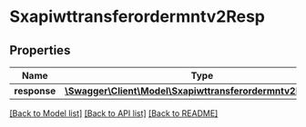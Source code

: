 # Sxapiwttransferordermntv2Resp

## Properties
Name | Type | Description | Notes
------------ | ------------- | ------------- | -------------
**response** | [**\Swagger\Client\Model\Sxapiwttransferordermntv2Response**](Sxapiwttransferordermntv2Response.md) |  | [optional] 

[[Back to Model list]](../README.md#documentation-for-models) [[Back to API list]](../README.md#documentation-for-api-endpoints) [[Back to README]](../README.md)


